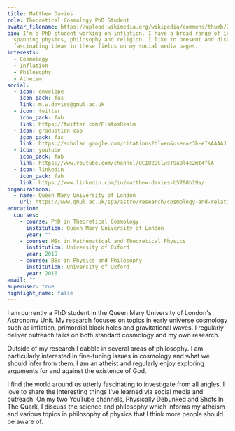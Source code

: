 ```yaml
---
title: Matthew Davies
role: Theoretical Cosmology PhD Student
avatar_filename: https://upload.wikimedia.org/wikipedia/commons/thumb/2/21/Mandel_zoom_00_mandelbrot_set.jpg/322px-Mandel_zoom_00_mandelbrot_set.jpg
bio: I'm a PhD student working on inflation. I have a broad range of interests
  spanning physics, philosophy and religion. I like to present and discuss
  fascinating ideas in these fields on my social media pages.
interests:
  - Cosmology
  - Inflation
  - Philosophy
  - Atheism
social:
  - icon: envelope
    icon_pack: fas
    link: m.w.davies@qmul.ac.uk
  - icon: twitter
    icon_pack: fab
    link: https://twitter.com/PlatosRealm
  - icon: graduation-cap
    icon_pack: fas
    link: https://scholar.google.com/citations?hl=en&user=z3h-eIsAAAAJ
  - icon: youtube
    icon_pack: fab
    link: https://www.youtube.com/channel/UCIUZDClwsT9a8l4e2mt4flA
  - icon: linkedin
    icon_pack: fab
    link: https://www.linkedin.com/in/matthew-davies-b5798b19a/
organizations:
  - name: Queen Mary University of London
    url: https://www.qmul.ac.uk/spa/astro/research/cosmology-and-relativity/
education:
  courses:
    - course: PhD in Theoretical Cosmology
      institution: Queen Mary University of London
      year: ""
    - course: MSc in Mathematical and Theoretical Physics
      institution: University of Oxford
      year: 2019
    - course: BSc in Physics and Philosophy
      institution: University of Oxford
      year: 2018
email: ""
superuser: true
highlight_name: false
---
```

I am currently a PhD student in the Queen Mary University of London's Astronomy Unit. My research focuses on topics in early universe cosmology such as inflation, primordial black holes and gravitational waves. I regularly deliver outreach talks on both standard cosmology and my own research.

Outside of my research I dabble in several areas of philosophy. I am particularly interested in fine-tuning issues in cosmology and what we should infer from them. I am an atheist and regularly enjoy exploring arguments for and against the existence of God.

I find the world around us utterly fascinating to investigate from all angles. I love to share the interesting things I've learned via social media and outreach. On my two YouTube channels, Physically Debunked and Shots In The Quark, I discuss the science and philosophy which informs my atheism and various topics in philosophy of physics that I think more people should be aware of.